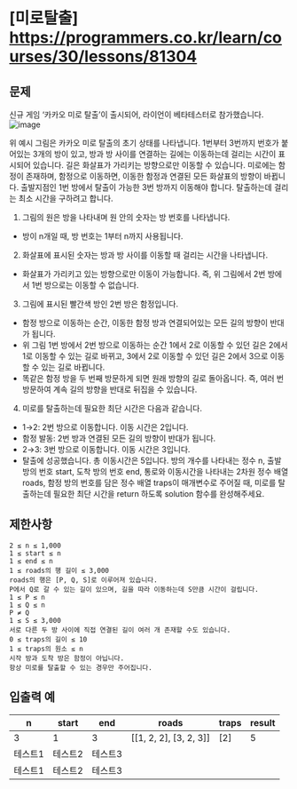 # [미로탈출] <https://programmers.co.kr/learn/courses/30/lessons/81304>


## 문제
신규 게임 ‘카카오 미로 탈출’이 출시되어, 라이언이 베타테스터로 참가했습니다.
![image](https://user-images.githubusercontent.com/72932922/154960145-8d500e55-78c7-4052-8905-491963421e34.png)


위 예시 그림은 카카오 미로 탈출의 초기 상태를 나타냅니다. 1번부터 3번까지 번호가 붙어있는 3개의 방이 있고, 방과 방 사이를 연결하는 길에는 이동하는데 걸리는 시간이 표시되어 있습니다. 길은 화살표가 가리키는 방향으로만 이동할 수 있습니다. 미로에는 함정이 존재하며, 함정으로 이동하면, 이동한 함정과 연결된 모든 화살표의 방향이 바뀝니다.
출발지점인 1번 방에서 탈출이 가능한 3번 방까지 이동해야 합니다. 탈출하는데 걸리는 최소 시간을 구하려고 합니다.

1. 그림의 원은 방을 나타내며 원 안의 숫자는 방 번호를 나타냅니다.
  - 방이 n개일 때, 방 번호는 1부터 n까지 사용됩니다.
2. 화살표에 표시된 숫자는 방과 방 사이를 이동할 때 걸리는 시간을 나타냅니다.
  - 화살표가 가리키고 있는 방향으로만 이동이 가능합니다. 즉, 위 그림에서 2번 방에서 1번 방으로는 이동할 수 없습니다.
3. 그림에 표시된 빨간색 방인 2번 방은 함정입니다.
  - 함정 방으로 이동하는 순간, 이동한 함정 방과 연결되어있는 모든 길의 방향이 반대가 됩니다.
  - 위 그림 1번 방에서 2번 방으로 이동하는 순간 1에서 2로 이동할 수 있던 길은 2에서 1로 이동할 수 있는 길로 바뀌고, 3에서 2로 이동할 수 있던 길은 2에서 3으로 이동할 수 있는 길로 바뀝니다.
  - 똑같은 함정 방을 두 번째 방문하게 되면 원래 방향의 길로 돌아옵니다. 즉, 여러 번 방문하여 계속 길의 방향을 반대로 뒤집을 수 있습니다.
4. 미로를 탈출하는데 필요한 최단 시간은 다음과 같습니다.
  - 1→2: 2번 방으로 이동합니다. 이동 시간은 2입니다.
  - 함정 발동: 2번 방과 연결된 모든 길의 방향이 반대가 됩니다.
  - 2→3: 3번 방으로 이동합니다. 이동 시간은 3입니다.
  - 탈출에 성공했습니다. 총 이동시간은 5입니다. 
방의 개수를 나타내는 정수 n, 출발 방의 번호 start, 도착 방의 번호 end, 통로와 이동시간을 나타내는 2차원 정수 배열 roads, 함정 방의 번호를 담은 정수 배열 traps이 매개변수로 주어질 때, 미로를 탈출하는데 필요한 최단 시간을 return 하도록 solution 함수를 완성해주세요.


## 제한사항 
```
2 ≤ n ≤ 1,000
1 ≤ start ≤ n
1 ≤ end ≤ n
1 ≤ roads의 행 길이 ≤ 3,000
roads의 행은 [P, Q, S]로 이루어져 있습니다.
P에서 Q로 갈 수 있는 길이 있으며, 길을 따라 이동하는데 S만큼 시간이 걸립니다.
1 ≤ P ≤ n
1 ≤ Q ≤ n
P ≠ Q
1 ≤ S ≤ 3,000
서로 다른 두 방 사이에 직접 연결된 길이 여러 개 존재할 수도 있습니다.
0 ≤ traps의 길이 ≤ 10
1 ≤ traps의 원소 ≤ n
시작 방과 도착 방은 함정이 아닙니다.
항상 미로를 탈출할 수 있는 경우만 주어집니다.
```

## 입출력 예

|n|start|end|roads|traps|result|
|------|---|---|---|---|---|
|3|1|3|[[1, 2, 2], [3, 2, 3]] |[2] | 5|
|테스트1|테스트2|테스트3|
|테스트1|테스트2|테스트3|
